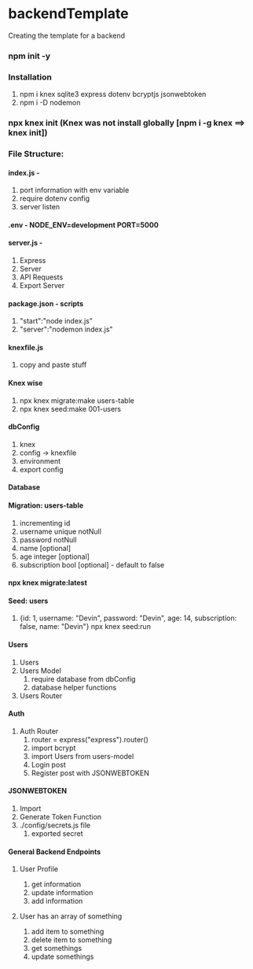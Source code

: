 # backendTemplate
Creating the template for a backend

### npm init -y

### Installation
1. npm i knex sqlite3 express dotenv bcryptjs jsonwebtoken
2. npm i -D nodemon

### npx knex init (Knex was not install globally [npm i -g knex ==> knex init])

### File Structure:

#### index.js - 
1. port information with env variable
2. require dotenv config
3. server listen

#### .env - NODE_ENV=development PORT=5000

#### server.js - 
1. Express
2. Server
3. API Requests
4. Export Server

#### package.json - scripts
1. "start":"node index.js"
2. "server":"nodemon index.js"

#### knexfile.js
1. copy and paste stuff

#### Knex wise
1. npx knex migrate:make users-table
2. npx knex seed:make 001-users

#### dbConfig
1. knex
2. config -> knexfile
3. environment
4. export config

#### Database

#### Migration: users-table
1. incrementing id 
2. username unique notNull
3. password notNull
4. name [optional]
5. age integer [optional]
6. subscription bool [optional] - default to false

#### npx knex migrate:latest

#### Seed: users
1. {id: 1, username: "Devin", password: "Devin", age: 14, subscription: false, name: "Devin"}
npx knex seed:run

#### Users
1. Users
2. Users Model
    1. require database from dbConfig
    2. database helper functions
3. Users Router

    
#### Auth
1. Auth Router
    1. router = express("express").router()
    2. import bcrypt
    3. import Users from users-model
    4. Login post
    5. Register post with JSONWEBTOKEN

#### JSONWEBTOKEN
1. Import
2. Generate Token Function
3. ./config/secrets.js file
    1. exported secret


#### General Backend Endpoints
1. User Profile
    1. get information
    2. update information
    3. add information

2. User has an array of something
    1. add item to something
    2. delete item to something
    3. get somethings
    4. update somethings    